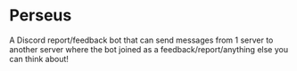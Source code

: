# Perseus
A Discord report/feedback bot that can send messages from 1 server to another server where the bot joined as a feedback/report/anything else you can think about!
